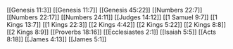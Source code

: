 [[Genesis 11:3]]
[[Genesis 11:7]]
[[Genesis 45:22]]
[[Numbers 22:7]]
[[Numbers 22:17]]
[[Numbers 24:11]]
[[Judges 14:12]]
[[1 Samuel 9:7]]
[[1 Kings 13:7]]
[[1 Kings 22:3]]
[[2 Kings 4:42]]
[[2 Kings 5:22]]
[[2 Kings 8:8]]
[[2 Kings 8:9]]
[[Proverbs 18:16]]
[[Ecclesiastes 2:1]]
[[Isaiah 5:5]]
[[Acts 8:18]]
[[James 4:13]]
[[James 5:1]]
